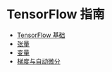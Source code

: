 # TensorFlow 指南

- [TensorFlow 基础](basics.md)
- [张量](tensor.md)
- [变量](variable.md)
- [梯度与自动微分](autodiff.md)
